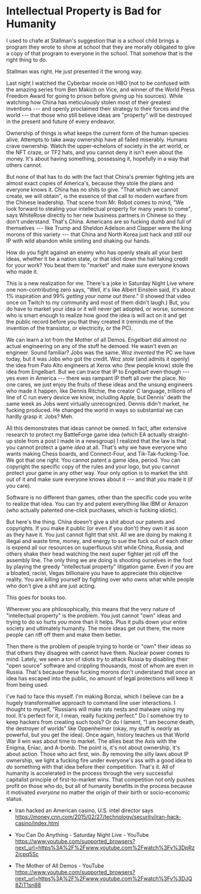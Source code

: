 # Intellectual Property is Bad for Humanity

I used to chafe at Stallman's suggestion that is a school child brings a
program they wrote to show at school that they are morally obligated to
give a copy of that program to everyone in the school. That somehow that
is the right thing to do.

Stallman was right. He just presented it the wrong way.

Last night I watched the Cyberbar movie on HBO (not to be confused with
the amazing series from Ben Makich on Vice, and winner of the World
Press Freedom Award for going to prison before giving up his sources).
While watching how China has meticulously stolen most of their greatest
inventions --- and openly proclaimed their strategy to their forces and
the world --- that those who still believe ideas are "property" will be
destroyed in the present and future of every endeavor.

Ownership of things is what keeps the current form of the human species
alive. Attempts to take away ownership have all failed miserably. Humans
crave ownership. Watch the upper-echelons of society in the art world,
or the NFT craze, or TF2 hats, and you cannot deny it isn't even about
the money. It's about having something, possessing it, hopefully in a
way that others cannot.

But none of that has to do with the fact that China's premier fighting
jets are almost exact copies of America's, because they stole the plans
and everyone knows it. China has no shits to give. "That which we cannot
create, we will obtain", is the essence of that call to modern warfare
from the Chinese leadership. That scene from Mr. Robot comes to mind,
"We look forward to stealing your intellectual property for many years
to come", says WhiteRose directly to her new business partners in
Chinese so they don't understand. That's China. Americans are so fucking
dumb and full of themselves --- like Trump and Sheldon Adelson and
Clapper were the king morons of this variety --- that China and North
Korea just hack and still our IP with wild abandon while smiling and
shaking our hands.

How do you fight against an enemy who has openly steals all your best
ideas, whether it be a nation state, or that idiot down the hall taking
credit for your work? You beat them to "market" and make sure everyone
knows who made it.

This is a new realization for me. There's a joke in Saturday Night Live
where one non-contributing zero says, "Well, it's like Albert Einstein
said, it's about 1% inspiration and 99% *getting your name out there*."
(I showed that video once on Twitch to my community and most of them
didn't laugh.) But, you do have to market your idea or it will never get
adopted, or worse, someone who is smart enough to realize how good the
idea is will act on it and get the public record before you that they
created it (reminds me of the invention of the transistor, or
electricity, or the PC).

We can learn a lot from the Mother of all Demos. Engelbart did almost
no actual engineering on any of the stuff he demoed. He wasn't even an
engineer. Sound familiar? Jobs was the same. Woz *invented* the PC we
have today, but it was Jobs who got the credit. Woz *stole* (and admits
it openly) the idea from Palo Alto engineers at Xerox who (few people
know) stole the idea from Engelbart. But we can trace that IP to
Engelbart even though --- yes even in America --- there was rampant IP
theft all over the place. No one cares, we just enjoy the fruits of
these ideas and the unsung engineers who made it happen, like Dennis
Ritchie, the creator C language, trillions of line of C run every device
we know, including Apple, but Dennis' death the same week as Jobs went
virtually unrecognized. Dennis didn't market, he fucking produced. He
changed the world in ways so substantial we can hardly grasp it. Jobs?
Meh.

All this demonstrates that ideas cannot be owned. In fact, after
extensive research to protect my BattleForge game idea (which EA
actually straight-up stole from a post I made in a newsgroup) I realized
that the law is that you cannot protect a game *idea* at all. That's why
we have everyone who wants making Chess boards, and Connect-Four, and
Tik-Tak-fucking-Toe. We got that one right. You cannot patent a game
idea, period. You can copyright the specific copy of the rules and your
logo, but you cannot protect your game in any other way. Your only
option is to market the shit out of it and make sure everyone knows
about it --- and that *you* made it (if you care).

Software is no different than games, other than the specific code you
write to realize that idea. You can try and patent everything like IBM
or Amazon (who actually patented one-click purchases, which is fucking
idiotic).

But here's the thing. China doesn't give a shit about our patents and
copyrights. If you make it public (or even if you don't) they own it as
soon as they have it. You just cannot fight that shit. All we are doing
by making it illegal and waste time, money, and energy to sue the fuck
out of each other is expend all our resources on superfluous shit while
China, Russia, and others shake their head watching the next super
fighter jet roll off the assembly line. The only thing we are doing is
shooting ourselves in the foot by playing the greedy "intellectual
property" litigation game. Even if you are a bloated, racist, Vegas
billionaire you have to appreciate this objective reality. You are
*killing* yourself by fighting over who owns what while people who don't
give a shit are just acting.

This goes for books too.

Wherever you are philosophically, this means that the very nature of
"intellectual property" is the problem. You just cannot "own" ideas and
trying to do so hurts *you* more than it helps. Plus it pulls down your
entire society and ultimately humanity. The more ideas get out there,
the more people can riff off them and make them better.

Then there is the problem of people trying to horde or "own" their ideas
so that others they disagree with cannot have them. Nuclear power comes
to mind. Lately, we seen a ton of idiots try to attack Russia by
disabling their "open source" software and crippling thousands, most of
whom are even in Russia. That's because these fucking morons don't
understand that once an idea has escaped into the public, no amount of
legal protections will keep it from being used.

I've had to face this myself. I'm making Bonzai, which I believe can be
a hugely transformative approach to command line user interactions. I
thought to myself, "Russians will make rats nests and malware using my
tool. It's perfect for it, I mean, really fucking perfect." Do I somehow
try to keep hackers from creating such tools? Or do I lament, "I am
become death, the destroyer of worlds" like Oppenheimer (okay, my stuff
is *nearly* as powerful, but you get the idea). Once again, history
teaches us that World War II win was about time to market. The allies
beat the Axis with the Enigma, Eniac, and A-bomb. The point is, it's not
about ownership, it's about action. Those who act first, win. By
removing the silly laws about IP ownership, we light a fucking fire
under everyone's ass with a good idea to *do* something with that idea
before their competition. That's it. All of humanity is accelerated in
the process through the very successful capitalist principle of
first-to-market wins. That competition not only pushes profit on those
who do, but all of humanity benefits in the process because it motivated
*everyone* no matter the origin of their birth or socio-economic status.

* Iran hacked an American casino, U.S. intel director says  
  https://money.cnn.com/2015/02/27/technology/security/iran-hack-casino/index.html

* You Can Do Anything - Saturday Night Live - YouTube  
  https://www.youtube.com/supported_browsers?next_url=https%3A%2F%2Fwww.youtube.com%2Fwatch%3Fv%3DpRz2icpq5Sc

* The Mother of All Demos - YouTube  
  https://www.youtube.com/supported_browsers?next_url=https%3A%2F%2Fwww.youtube.com%2Fwatch%3Fv%3DJQ8ZiT1sn88
